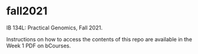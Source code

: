 # fall2021
IB 134L: Practical Genomics, Fall 2021.

Instructions on how to access the contents of this repo are available in the Week 1 PDF on bCourses.
